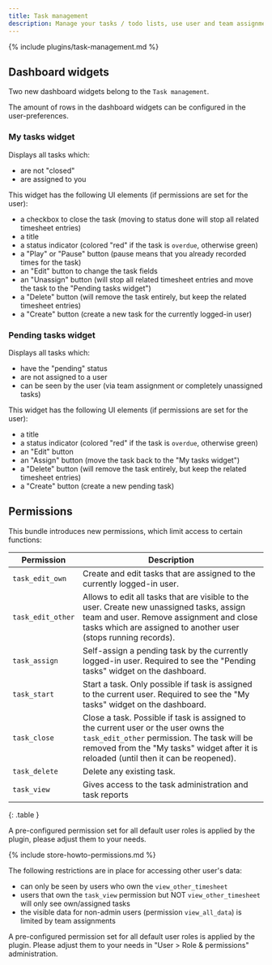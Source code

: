```yaml
---
title: Task management
description: Manage your tasks / todo lists, use user and team assignments and track times for them
---
```


{% include plugins/task-management.md %}  

## Dashboard widgets

Two new dashboard widgets belong to the `Task management`.

The amount of rows in the dashboard widgets can be configured in the user-preferences.

### My tasks widget

Displays all tasks which:
- are not "closed"
- are assigned to you

This widget has the following UI elements (if permissions are set for the user):
- a checkbox to close the task (moving to status done will stop all related timesheet entries)
- a title
- a status indicator (colored "red" if the task is `overdue`, otherwise green)
- a "Play" or "Pause" button (pause means that you already recorded times for the task)
- an "Edit" button to change the task fields
- an "Unassign" button (will stop all related timesheet entries and move the task to the "Pending tasks widget")
- a "Delete" button (will remove the task entirely, but keep the related timesheet entries)
- a "Create" button (create a new task for the currently logged-in user)

### Pending tasks widget

Displays all tasks which:
- have the "pending" status
- are not assigned to a user
- can be seen by the user (via team assignment or completely unassigned tasks)

This widget has the following UI elements (if permissions are set for the user):
- a title
- a status indicator (colored "red" if the task is `overdue`, otherwise green)
- an "Edit" button
- an "Assign" button (move the task back to the "My tasks widget")
- a "Delete" button (will remove the task entirely, but keep the related timesheet entries)
- a "Create" button (create a new pending task)

## Permissions

This bundle introduces new permissions, which limit access to certain functions:

| Permission         | Description                                                                                                                                                                                                                 |
|--------------------|-----------------------------------------------------------------------------------------------------------------------------------------------------------------------------------------------------------------------------|
| `task_edit_own`    | Create and edit tasks that are assigned to the currently logged-in user.                                                                                                                                                    |
| `task_edit_other`  | Allows to edit all tasks that are visible to the user. Create new unassigned tasks, assign team and user. Remove assignment and close tasks which are assigned to another user (stops running records).                     |
| `task_assign`      | Self-assign a pending task by the currently logged-in user. Required to see the "Pending tasks" widget on the dashboard.                                                                                                    |
| `task_start`       | Start a task. Only possible if task is assigned to the current user. Required to see the "My tasks" widget on the dashboard.                                                                                                |
| `task_close`       | Close a task. Possible if task is assigned to the current user or the user owns the `task_edit_other` permission. The task will be removed from the "My tasks" widget after it is reloaded (until then it can be reopened). |
| `task_delete`      | Delete any existing task.                                                                                                                                                                                                   |
| `task_view`        | Gives access to the task administration and task reports                                                                                                                                                                    |
{: .table }

A pre-configured permission set for all default user roles is applied by the plugin, please adjust them to your needs.

{% include store-howto-permissions.md %}

The following restrictions are in place for accessing other user's data:
- can only be seen by users who own the `view_other_timesheet`
- users that own the `task_view` permission but NOT `view_other_timesheet` will only see own/assigned tasks
- the visible data for non-admin users (permission `view_all_data`) is limited by team assignments

A pre-configured permission set for all default user roles is applied by the plugin.
Please adjust them to your needs in "User > Role & permissions" administration.
